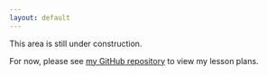 ```yaml
---
layout: default
---
```


This area is still under construction. 

For now, please see [my GitHub repository](https://www.github.com/derekkedziora/lessons) to view my lesson plans.